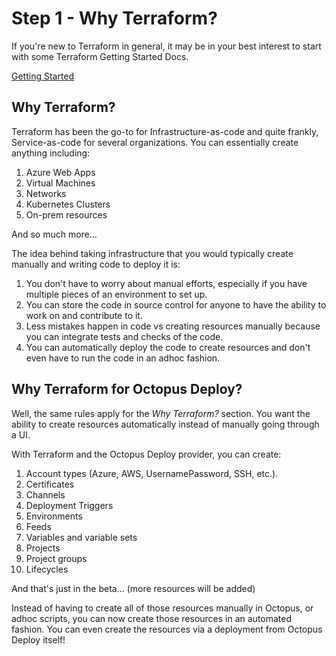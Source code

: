# Step 1 - Why Terraform?

If you're new to Terraform in general, it may be in your best interest to start with some Terraform Getting Started Docs. 

[Getting Started](https://www.terraform.io/intro/index.html)

## Why Terraform?

Terraform has been the go-to for Infrastructure-as-code and quite frankly, Service-as-code for several organizations. You can essentially create anything including:
1. Azure Web Apps
2. Virtual Machines
3. Networks
4. Kubernetes Clusters
5. On-prem resources

And so much more...

The idea behind taking infrastructure that you would typically create manually and writing code to deploy it is:
1. You don't have to worry about manual efforts, especially if you have multiple pieces of an environment to set up.
2. You can store the code in source control for anyone to have the ability to work on and contribute to it.
3. Less mistakes happen in code vs creating resources manually because you can integrate tests and checks of the code.
4. You can automatically deploy the code to create resources and don't even have to run the code in an adhoc fashion.

## Why Terraform for Octopus Deploy?
Well, the same rules apply for the *Why Terraform?* section. You want the ability to create resources automatically instead of manually going through a UI.

With Terraform and the Octopus Deploy provider, you can create:
1. Account types (Azure, AWS, UsernamePassword, SSH, etc.).
2. Certificates
3. Channels
4. Deployment Triggers
5. Environments
6. Feeds
7. Variables and variable sets
8. Projects
9. Project groups
10. Lifecycles

And that's just in the beta... (more resources will be added)

Instead of having to create all of those resources manually in Octopus, or adhoc scripts, you can now create those resources in an automated fashion. You can even create the resources via a deployment from Octopus Deploy itself!

